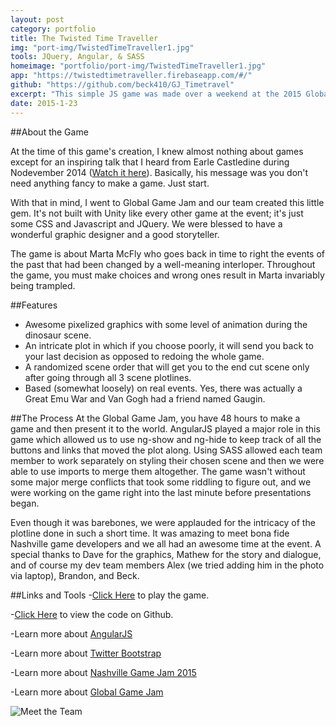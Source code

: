 ```yaml
---
layout: post
category: portfolio
title: The Twisted Time Traveller
img: "port-img/TwistedTimeTraveller1.jpg"
tools: JQuery, Angular, & SASS
homeimage: "portfolio/port-img/TwistedTimeTraveller1.jpg"
app: "https://twistedtimetraveller.firebaseapp.com/#/"
github: "https://github.com/beck410/GJ_Timetravel"
excerpt: "This simple JS game was made over a weekend at the 2015 Global Game Jam where the theme was 'What do we do now?' Our team went with a time travelling choose-your-own-adventure story."
date: 2015-1-23
---
```


##About the Game

At the time of this game's creation, I knew almost nothing about games except for an inspiring talk that I heard from Earle Castledine during Nodevember 2014 ([Watch it here](https://www.youtube.com/watch?v=H6roNQE8t-c)). Basically, his message was you don't need anything fancy to make a game. Just start.

With that in mind, I went to Global Game Jam and our team created this little gem. It's not built with Unity like every other game at the event; it's just some CSS and Javascript and JQuery. We were blessed to have a wonderful graphic designer and a good storyteller.

The game is about Marta McFly who goes back in time to right the events of the past that had been changed by a well-meaning interloper. Throughout the game, you must make choices and wrong ones result in Marta invariably being trampled.

##Features

- Awesome pixelized graphics with some level of animation during the dinosaur scene.
- An intricate plot in which if you choose poorly, it will send you back to your last decision as opposed to redoing the whole game.
- A randomized scene order that will get you to the end cut scene only after going through all 3 scene plotlines.
- Based (somewhat loosely) on real events. Yes, there was actually a Great Emu War and Van Gogh had a friend named Gaugin.

##The Process
At the Global Game Jam, you have 48 hours to make a game and then present it to the world. AngularJS played a major role in this game which allowed us to use ng-show and ng-hide to keep track of all the buttons and links that moved the plot along. Using SASS allowed each team member to work separately on styling their chosen scene and then we were able to use imports to merge them altogether. The game wasn't without some major merge conflicts that took some riddling to figure out, and we were working on the game right into the last minute before presentations began.

Even though it was barebones, we were applauded for the intricacy of the plotline done in such a short time. It was amazing to meet bona fide Nashville game developers and we all had an awesome time at the event. A special thanks to Dave for the graphics, Mathew for the story and dialogue, and of course my dev team members Alex (we tried adding him in the photo via laptop), Brandon, and Beck.

##Links and Tools
-[Click Here](https://twistedtimetraveller.firebaseapp.com/#/) to play the game.

-[Click Here](https://github.com/beck410/GJ_Timetravel) to view the code on Github.

-Learn more about [AngularJS](https://angularjs.org/)

-Learn more about [Twitter Bootstrap](http://getbootstrap.com/)

-Learn more about [Nashville Game Jam 2015](http://globalgamejam.org/2015/jam-sites/nashville-game-developers)

-Learn more about [Global Game Jam](http://globalgamejam.org/)


![Meet the Team](http://globalgamejam.org/sites/default/files/styles/game_sidebar__normal/public/games/team_pictures/img_2796.jpg?itok=H4QCDKpi)
